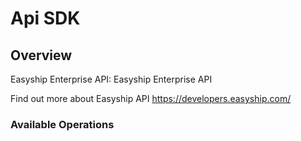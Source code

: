 # Api SDK


## Overview

Easyship Enterprise API: Easyship Enterprise API

Find out more about Easyship API
<https://developers.easyship.com/>
### Available Operations

